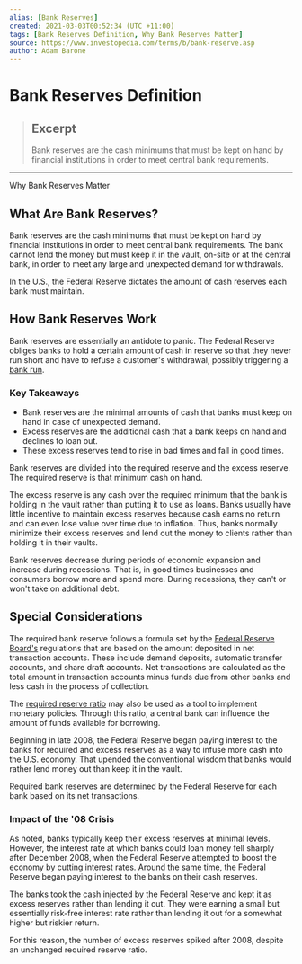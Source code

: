 ```yaml
---
alias: [Bank Reserves]
created: 2021-03-03T00:52:34 (UTC +11:00)
tags: [Bank Reserves Definition, Why Bank Reserves Matter]
source: https://www.investopedia.com/terms/b/bank-reserve.asp
author: Adam Barone
---
```


# Bank Reserves Definition

> ## Excerpt
> Bank reserves are the cash minimums that must be kept on hand by financial institutions in order to meet central bank requirements.

---

Why Bank Reserves Matter
## What Are Bank Reserves?

Bank reserves are the cash minimums that must be kept on hand by financial institutions in order to meet central bank requirements. The bank cannot lend the money but must keep it in the vault, on-site or at the central bank, in order to meet any large and unexpected demand for withdrawals.

In the U.S., the Federal Reserve dictates the amount of cash reserves each bank must maintain.

## How Bank Reserves Work

Bank reserves are essentially an antidote to panic. The Federal Reserve obliges banks to hold a certain amount of cash in reserve so that they never run short and have to refuse a customer's withdrawal, possibly triggering a [bank run](https://www.investopedia.com/terms/b/bankrun.asp).

### Key Takeaways

-   Bank reserves are the minimal amounts of cash that banks must keep on hand in case of unexpected demand.
-   Excess reserves are the additional cash that a bank keeps on hand and declines to loan out.
-   These excess reserves tend to rise in bad times and fall in good times.

Bank reserves are divided into the required reserve and the excess reserve. The required reserve is that minimum cash on hand.

The excess reserve is any cash over the required minimum that the bank is holding in the vault rather than putting it to use as loans. Banks usually have little incentive to maintain excess reserves because cash earns no return and can even lose value over time due to inflation. Thus, banks normally minimize their excess reserves and lend out the money to clients rather than holding it in their vaults.

Bank reserves decrease during periods of economic expansion and increase during recessions. That is, in good times businesses and consumers borrow more and spend more. During recessions, they can't or won't take on additional debt.

## Special Considerations

The required bank reserve follows a formula set by the [Federal Reserve Board's](https://www.investopedia.com/terms/f/frb.asp) regulations that are based on the amount deposited in net transaction accounts. These include demand deposits, automatic transfer accounts, and share draft accounts. Net transactions are calculated as the total amount in transaction accounts minus funds due from other banks and less cash in the process of collection.

The [required reserve ratio](https://www.investopedia.com/terms/r/reserveratio.asp) may also be used as a tool to implement monetary policies. Through this ratio, a central bank can influence the amount of funds available for borrowing.

Beginning in late 2008, the Federal Reserve began paying interest to the banks for required and excess reserves as a way to infuse more cash into the U.S. economy. That upended the conventional wisdom that banks would rather lend money out than keep it in the vault.

Required bank reserves are determined by the Federal Reserve for each bank based on its net transactions.

### Impact of the '08 Crisis

As noted, banks typically keep their excess reserves at minimal levels. However, the interest rate at which banks could loan money fell sharply after December 2008, when the Federal Reserve attempted to boost the economy by cutting interest rates. Around the same time, the Federal Reserve began paying interest to the banks on their cash reserves.

The banks took the cash injected by the Federal Reserve and kept it as excess reserves rather than lending it out. They were earning a small but essentially risk-free interest rate rather than lending it out for a somewhat higher but riskier return.

For this reason, the number of excess reserves spiked after 2008, despite an unchanged required reserve ratio.
